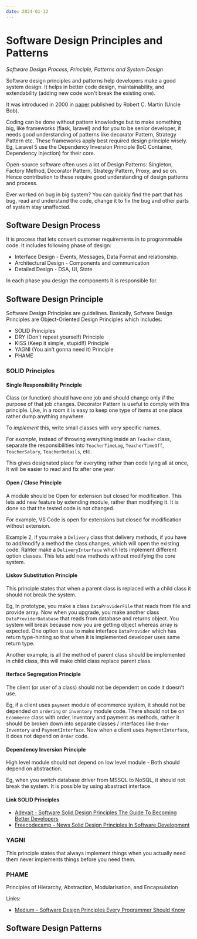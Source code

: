 ```yaml
---
date: 2024-01-12
---
```


# Software Design Principles and Patterns

_Software Design Process, Principle, Patterns and System Design_

Software design principles and patterns help developers make a good system design. It helps in better code design, maintainability, and extendability (adding new code won't break the existing one).

It was introduced in 2000 in [paper](https://web.archive.org/web/20150906155800/http://www.objectmentor.com/resources/articles/Principles_and_Patterns.pdf) published by Robert C. Martin (Uncle Bob).

Coding can be done without pattern knowlednge but to make something big, like frameworks (flask, laravel) and for you to be senior developer, it needs good understanding of patterns like decorator Pattern, Strategy Pattern etc. These frameworks apply best required design principle wisely. Eg, Laravel 5 use the Dependency Inversion Principle (IoC Container, Dependency Injection) for their core.

Open-source software often uses a lot of Design Patterns: Singleton, Factory Method, Decorator Pattern, Strategy Pattern, Proxy, and so on. Hence contribution to these require good understanding of design patterns and process.

Ever worked on bug in big system? You can quickly find the part that has bug, read and understand the code, change it to fix the bug and other parts of system stay unaffected.

## Software Design Process

It is process that lets convert customer requirements in to programmable code. It includes following phase of design:

- Interface Design - Events, Messages, Data Format and relationship.
- Architectural Design - Components and communication
- Detailed Design - DSA, UI, State

In each phase you design the components it is responsible for.

## Software Design Principle

Software Design Principles are guidelines. Basically, Sofware Design Principles are Object-Oriented Design Principles which includes:

- SOLID Principles
- DRY (Don’t repeat yourself) Principle
- KISS (Keep it simple, stupid!!) Principle
- YAGNI (You ain’t gonna need it) Principle
- PHAME

### SOLID Principles

#### Single Responsibility Principle

Class (or function) should have one job and should change only if the purpose of that job changes. Decorator Pattern is useful to comply with this principle. Like, in a room it is easy to keep one type of items at one place rather dump anything anywhere.

To _implement_ this, write small classes with very specific names.

For _example_, instead of throwing everything inside an `Teacher` class, separate the responsibilities into `TeacherTimeLog`, `TeacherTimeOff`, `TeacherSalary`, `TeacherDetails`, etc.

This gives designated place for everyting rather than code lying all at once, it will be easier to read and fix after one year.

#### Open / Close Principle

A module should be Open for extension but closed for modification. This lets add new feature by extending module, rather than modifying it. It is done so that the tested code is not changed.

For example, VS Code is open for extensions but closed for modification without extension.

Example 2, if you make a `Delivery` class that delivery methods, if you have to add/modify a method the class changes, which will open the existing code. Rahter make a `DeliveryInterface` which lets implement different option classes. This lets add new methods without modifying the core system.

#### Liskov Substitution Principle

This principle states that when a parent class is replaced with a child class it should not break the system.

Eg, In prototype, you make a class `DataProviderFile` that reads from file and provide array. Now when you upgrade, you make another class `DataProviderDatabase` that reads from database and returns object. You system will break because now you are getting object whereas array is expected. One option is use to make interface `DataProvider` which has return type-hinting so that when it is implemented developer uses same return type.

Another example, is all the method of parent class should be implemented in child class, this will make child class replace parent class.

#### Iterface Segregation Principle

The client (or user of a class) should not be dependent on code it doesn't use.

Eg, if a client uses `payment` module of ecommerce system, it should not be depended on `ordering` or `inventory` module code. There should not be on `Ecommerce` class with order, inventory and payment as methods, rather it should be broken down into separate classes / interfaces like `Order` `Inventory` and `PaymentInterface`. Now when a client uses `PaymentInterface`, it does not depend on `Order` code.

#### Dependency Inversion Principle

High level module should not depend on low level module - Both should depend on abstraction.

Eg, when you switch database driver from MSSQL to NoSQL, it should not break the system. It is possible by using abastract interface.

#### Link SOLID Principles

- [Adevait - Software Solid Design Principles The Guide To Becoming Better Developers](https://adevait.com/software/solid-design-principles-the-guide-to-becoming-better-developers)
- [Freecodecamp - News Solid Design Principles In Software Development](https://www.freecodecamp.org/news/solid-design-principles-in-software-development/)

### YAGNI

This principle states that always implement things when you actually need them never implements things before you need them.

### PHAME

Principles of Hierarchy, Abstraction, Modularisation, and Encapsulation

Links:

- [Medium - Software Design Principles Every Programmer Should Know](https://medium.com/@peterlee2068/software-design-principles-every-programmer-should-know-c164a83c6f87)

## Software Design Patterns
